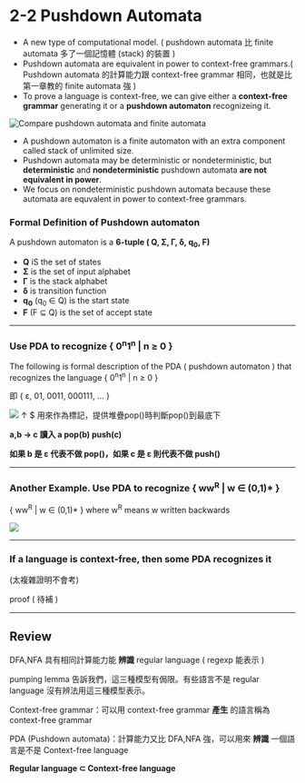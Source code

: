 # 2-2 Pushdown Automata
+ A new type of computational model. ( pushdown automata 比 finite automata 多了一個記憶體 (stack) 的裝置 )
+ Pushdown automata are equivalent in power to context-free grammars.( Pushdown automata 的計算能力跟 context-free grammar 相同，也就是比第一章教的 finite automata 強 )
+ To prove a language is context-free, we can give either a __context-free grammar__ generating it or a __pushdown automaton__ recognizeing it.

![Compare pushdown automata and finite automata](https://imgur.com/fXXkvDY.png)

+ A pushdown automaton is a finite automaton with an extra component called stack of unlimited size.
+ Pushdown automata may be deterministic or nondeterministic, but __deterministic__ and __nondeterministic__ pushdown automata __are not equivalent in power__.
+ We focus on nondeterministic pushdown automata because these automata are equvalent in power to context-free grammars.

### Formal Definition of Pushdown automaton
A pushdown automaton is a __6-tuple ( Q, Σ, Γ, δ, q<sub>0</sub>, F)__
+ __Q__ iS the set of states
+ __Σ__ is the set of input alphabet
+ __Γ__ is the stack alphabet
+ __δ__ is transition function
+ __q<sub>0</sub>__ (q<sub>0</sub> ∈ Q) is the start state
+ __F__ (F ⊆ Q) is the set of accept state

---
### Use PDA to recognize { 0<sup>n</sup>1<sup>n</sup> | n ≥ 0 }
The following is formal description of the PDA ( pushdown automaton ) that recognizes the language
{ 0<sup>n</sup>1<sup>n</sup> | n ≥ 0 }


即 { ε, 01, 0011, 000111, ... }

![](https://imgur.com/yMUBEjp.png)
↑ $ 用來作為標記，提供堆疊pop()時判斷pop()到最底下

__a,b → c 讀入 a pop(b) push(c)__

__如果 b 是 ε 代表不做 pop()，如果 c 是 ε 則代表不做 push()__

---
### Another Example. Use PDA to recognize { ww<sup>R</sup> | w ∈ (0,1)* }
{ ww<sup>R</sup> | w ∈ (0,1)* } where w<sup>R</sup> means w written backwards

![](https://imgur.com/rgZi2zJ.png)

---
### If a language is context-free, then some PDA recognizes it
(太複雜證明不會考)

proof ( 待補 )

---
## Review
DFA,NFA 具有相同計算能力能 __辨識__ regular language ( regexp 能表示 )

pumping lemma 告訴我們，這三種模型有侷限。有些語言不是 regular language 沒有辨法用這三種模型表示。

Context-free grammar：可以用 context-free grammar __產生__ 的語言稱為 context-free grammar

PDA (Pushdown automata)：計算能力又比 DFA,NFA 強，可以用來 __辨識__ 一個語言是不是 Context-free language

__Regular language ⊂ Context-free language__
